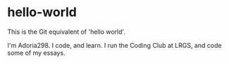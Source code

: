 # hello-world

This is the Git equivalent of 'hello world'.

I'm Adoria298. I code, and learn. I run the Coding Club at LRGS, and code some of my essays.
